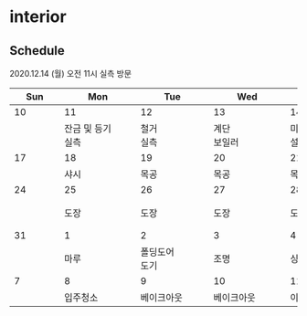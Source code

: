 # interior

## Schedule

2020.12.14 (월) 오전 11시 실측 방문

|   Sun   |     Mon     |     Tue     |     Wed     |     Thu     |     Fri     |   Sat   |
|-|-|-|-|-|-|-|
| 10 | 11 | 12 | 13 | 14 | 15 | 16 |
|  | 잔금 및 등기<br />실측 | 철거<br />실측 | 계단<br />보일러 | 미장<br />설비 | 방수<br />수평 몰탈 |  |
| 17 | 18 | 19 | 20 | 21 | 22 | 23 |
|  | 샤시 | 목공 | 목공 | 목공 | 목공 |  |
| 24 | 25 | 26 | 27 | 28 | 29 | 30 |
|  | 도장 | 도장 | 도장 | 도장 | 도배<br />타일 |  |
| 31 | 1 | 2 | 3 | 4 | 5 | 6 |
|  | 마루 | 폴딩도어<br />도기 | 조명 | 싱크대 | 에어컨 |  |
| 7 | 8 | 9 | 10 | 11 | 12 | 13 |
|  | 입주청소 | 베이크아웃 | 베이크아웃 | 이사 |  |  |

